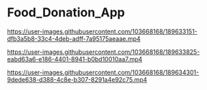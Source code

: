 
# Food_Donation_App




https://user-images.githubusercontent.com/103668168/189633151-dfb3a5b8-33c4-4deb-adff-7a95175aeaae.mp4



https://user-images.githubusercontent.com/103668168/189633825-eabd63a6-e186-4401-8941-b0bd10010aa7.mp4




https://user-images.githubusercontent.com/103668168/189634301-9dede638-d388-4c8e-b307-8291a4e92c75.mp4






